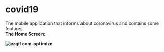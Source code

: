 # covid19
  The mobile application that informs about coronavirus and contains some features.
  <br>
    <b>The Home Screen:<b>
  <br>

![ezgif com-optimize](https://user-images.githubusercontent.com/57998586/87830317-765b6f80-c889-11ea-8638-140915e4abd2.gif)
